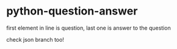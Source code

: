 # python-question-answer


first element in line is question, last one is answer to the question

check json branch too!
